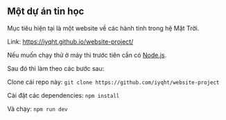 ## Một dự án tin học

Mục tiêu hiện tại là một website về các hành tinh trong hệ Mặt Trời.

Link: https://iyqht.github.io/website-project/

Nếu muốn chạy thử ở máy thì trước tiên cần có [Node.js](nodejs.org).

Sau đó thì làm theo các bước sau:

Clone cái repo này:
`git clone https://github.com/iyqht/website-project`

Cài đặt các dependencies:
`npm install`

Và chạy:
`npm run dev`
